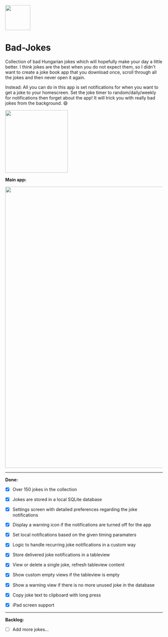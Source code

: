 <img src="http://i.imgur.com/FJq4iww.png" width="80px" />
<h1>Bad-Jokes</h1>

Collection of bad Hungarian jokes which will hopefully make your day a little better. I think jokes are the best when you do not expect them, so I didn't want to create a joke book app that you download once, scroll through all the jokes and then never open it again. 

Instead: All you can do in this app is set notifications for when you want to get a joke to your homescreen. Set the joke timer to random/daily/weekly for notifications then forget about the app! It will trick you with really bad jokes from the background. :smile:

<a href="https://itunes.apple.com/hu/app/apple-store/id1360622257?mt=8" target="_blank"><img src="https://i.imgur.com/y8YlOOH.png" width="200"></a>


**Main app:**

<img src="https://i.imgur.com/plsRr5Q.jpg" width="900px" />

___
**Done:**

- [x] Over 150 jokes in the collection
- [x] Jokes are stored in a local SQLite database
- [x] Settings screen with detailed preferences regarding the joke notifications
- [x] Display a warning icon if the notifications are turned off for the app
- [x] Set local notifications based on the given timing paramaters
- [x] Logic to handle recurring joke notifications in a custom way
- [x] Store delivered joke notifications in a tableview
- [x] View or delete a single joke, refresh tableview content
- [x] Show custom empty views if the tableview is empty
- [x] Show a warning view if there is no more unused joke in the database
- [x] Copy joke text to clipboard with long press
- [x] iPad screen support


___
**Backlog:**


- [ ] Add more jokes...
